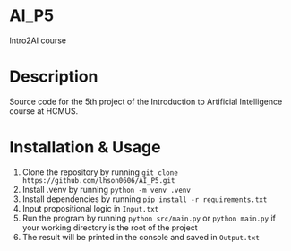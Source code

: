 # AI_P5
Intro2AI course

# Description
Source code for the 5th project of the Introduction to Artificial Intelligence course at HCMUS.

# Installation & Usage
1. Clone the repository by running `git clone https://github.com/lhson0606/AI_P5.git`
2. Install .venv by running `python -m venv .venv`
3. Install dependencies by running `pip install -r requirements.txt`
4. Input propositional logic in `Input.txt`
5. Run the program by running `python src/main.py` or `python main.py` if your working directory is the root of the project
6. The result will be printed in the console and saved in `Output.txt`